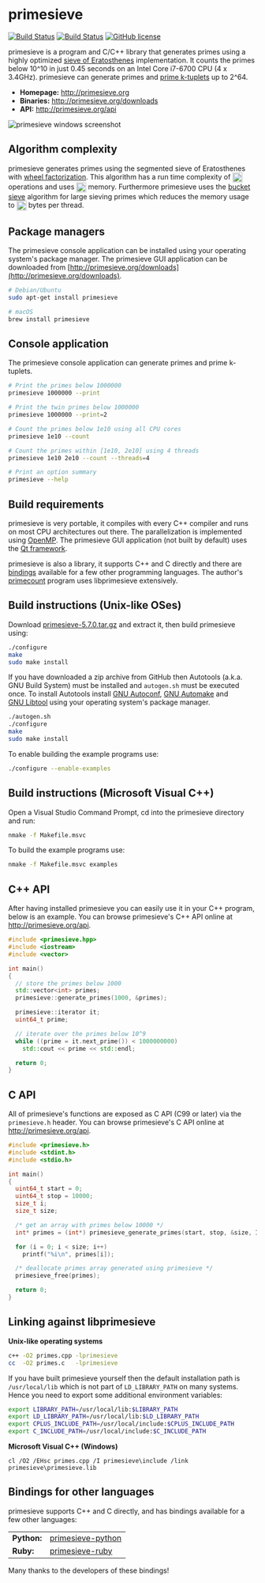 primesieve
==========
[![Build Status](https://travis-ci.org/kimwalisch/primesieve.svg)](https://travis-ci.org/kimwalisch/primesieve)
[![Build Status](https://ci.appveyor.com/api/projects/status/github/kimwalisch/primesieve?branch=master&svg=true)](https://ci.appveyor.com/project/kimwalisch/primesieve)
[![GitHub license](https://img.shields.io/badge/license-BSD%202-blue.svg)](https://github.com/kimwalisch/primesieve/blob/master/COPYING)

primesieve is a program and C/C++ library that generates primes using a highly optimized
<a href="http://en.wikipedia.org/wiki/Sieve_of_Eratosthenes">sieve of
Eratosthenes</a> implementation. It counts the primes below 10^10 in
just 0.45 seconds on an Intel Core i7-6700 CPU (4 x 3.4GHz).
primesieve can generate primes and
<a href="http://en.wikipedia.org/wiki/Prime_k-tuple">prime k-tuplets</a>
up to 2^64.

- **Homepage:** http://primesieve.org
- **Binaries:** http://primesieve.org/downloads
- **API:** http://primesieve.org/api

![primesieve windows screenshot](https://github.com/kimwalisch/primesieve/blob/gh-pages/screenshots/primesieve_win10.png)

Algorithm complexity
--------------------

primesieve generates primes using the segmented sieve of Eratosthenes with
[wheel factorization](http://en.wikipedia.org/wiki/Wheel_factorization).
This algorithm has a run time complexity of
<img src="http://primesieve.org/images/Onloglogn.svg" height="20" align="absmiddle"/>
operations and uses
<img src="http://primesieve.org/images/Osqrtn.svg" height="20" align="absmiddle"/>
memory. Furthermore primesieve uses the
[bucket sieve](http://sweet.ua.pt/tos/software/prime_sieve.html)
algorithm for large sieving primes which reduces the memory usage to
<img src="http://primesieve.org/images/primesieve_memory_usage.svg" height="20" align="absmiddle"/>
bytes per thread.

Package managers
----------------

The primesieve console application can be installed using your operating
system's package manager. The primesieve GUI application can be
downloaded from
[http://primesieve.org/downloads](http://primesieve.org/downloads).

```sh
# Debian/Ubuntu
sudo apt-get install primesieve

# macOS
brew install primesieve
```

Console application
-------------------

The primesieve console application can generate primes and prime
k-tuplets.

```sh
# Print the primes below 1000000
primesieve 1000000 --print

# Print the twin primes below 1000000
primesieve 1000000 --print=2

# Count the primes below 1e10 using all CPU cores
primesieve 1e10 --count

# Count the primes within [1e10, 2e10] using 4 threads
primesieve 1e10 2e10 --count --threads=4

# Print an option summary
primesieve --help
```

Build requirements
------------------

primesieve is very portable, it compiles with every C++ compiler and
runs on most CPU architectures out there. The parallelization is
implemented using [OpenMP](http://en.wikipedia.org/wiki/OpenMP). The
primesieve GUI application (not built by default) uses the
[Qt&nbsp;framework](http://qt-project.org).

primesieve is also a library, it supports C++ and C directly and there
are [bindings](#bindings-for-other-languages) available for a few
other programming languages. The author's
[primecount](https://github.com/kimwalisch/primecount) program uses
libprimesieve extensively.

Build instructions (Unix-like OSes)
-----------------------------------

Download [primesieve-5.7.0.tar.gz](https://bintray.com/artifact/download/kimwalisch/primesieve/primesieve-5.7.0.tar.gz)
and extract it, then build primesieve using:

```sh
./configure
make
sudo make install
```

If you have downloaded a zip archive from GitHub then Autotools
(a.k.a. GNU Build System) must be installed and ```autogen.sh``` must
be executed once. To install Autotools install
[GNU&#160;Autoconf](http://www.gnu.org/software/autoconf/),
[GNU&#160;Automake](http://www.gnu.org/software/automake/) and
[GNU&#160;Libtool](http://www.gnu.org/software/libtool/)
using your operating system's package manager.

```sh
./autogen.sh
./configure
make
sudo make install
```

To enable building the example programs use:
```sh
./configure --enable-examples
```

Build instructions (Microsoft Visual C++)
-----------------------------------------

Open a Visual Studio Command Prompt, cd into the primesieve directory
and run:

```sh
nmake -f Makefile.msvc
```

To build the example programs use:
```sh
nmake -f Makefile.msvc examples
```

C++ API
-------

After having installed primesieve you can easily use it in your C++
program, below is an example. You can browse primesieve's C++ API
online at http://primesieve.org/api.

```C++
#include <primesieve.hpp>
#include <iostream>
#include <vector>

int main()
{
  // store the primes below 1000
  std::vector<int> primes;
  primesieve::generate_primes(1000, &primes);

  primesieve::iterator it;
  uint64_t prime;

  // iterate over the primes below 10^9
  while ((prime = it.next_prime()) < 1000000000)
    std::cout << prime << std::endl;

  return 0;
}
```

C API
-----

All of primesieve's functions are exposed as C API (C99 or later) via
the ```primesieve.h``` header. You can browse primesieve's C API
online at http://primesieve.org/api.

```C
#include <primesieve.h>
#include <stdint.h>
#include <stdio.h>

int main()
{
  uint64_t start = 0;
  uint64_t stop = 10000;
  size_t i;
  size_t size;

  /* get an array with primes below 10000 */
  int* primes = (int*) primesieve_generate_primes(start, stop, &size, INT_PRIMES);

  for (i = 0; i < size; i++)
    printf("%i\n", primes[i]);

  /* deallocate primes array generated using primesieve */
  primesieve_free(primes);

  return 0;
}
```

Linking against libprimesieve
-----------------------------

**Unix-like operating systems**
```sh
c++ -O2 primes.cpp -lprimesieve
cc  -O2 primes.c   -lprimesieve
```

If you have built primesieve yourself then the default installation path is
```/usr/local/lib``` which is not part of ```LD_LIBRARY_PATH``` on many
systems. Hence you need to export some additional environment variables:

```sh
export LIBRARY_PATH=/usr/local/lib:$LIBRARY_PATH
export LD_LIBRARY_PATH=/usr/local/lib:$LD_LIBRARY_PATH
export CPLUS_INCLUDE_PATH=/usr/local/include:$CPLUS_INCLUDE_PATH
export C_INCLUDE_PATH=/usr/local/include:$C_INCLUDE_PATH
```

**Microsoft Visual C++ (Windows)**
```
cl /O2 /EHsc primes.cpp /I primesieve\include /link primesieve\primesieve.lib
```

Bindings for other languages
----------------------------

primesieve supports C++ and C directly, and has bindings available for
a few other languages:

<table>
    <tr>
        <td><b>Python:</b></td>
        <td><a href="https://github.com/hickford/primesieve-python">primesieve-python</a></td>
    </tr>
    <tr>
        <td><b>Ruby:</b></td>
        <td><a href="https://github.com/robertjlooby/primesieve-ruby">primesieve-ruby</a></td>
    </tr>
</table>

Many thanks to the developers of these bindings!
